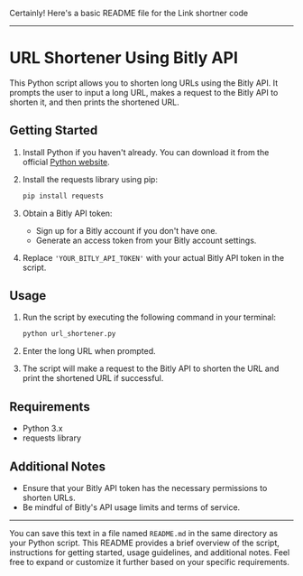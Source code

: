 Certainly! Here's a basic README file for the Link shortner code

---

# URL Shortener Using Bitly API

This Python script allows you to shorten long URLs using the Bitly API. It prompts the user to input a long URL, makes a request to the Bitly API to shorten it, and then prints the shortened URL.

## Getting Started

1. Install Python if you haven't already. You can download it from the official [Python website](https://www.python.org/).

2. Install the requests library using pip:
    ```bash
    pip install requests
    ```

3. Obtain a Bitly API token:
    - Sign up for a Bitly account if you don't have one.
    - Generate an access token from your Bitly account settings.

4. Replace `'YOUR_BITLY_API_TOKEN'` with your actual Bitly API token in the script.

## Usage

1. Run the script by executing the following command in your terminal:
    ```bash
    python url_shortener.py
    ```

2. Enter the long URL when prompted.

3. The script will make a request to the Bitly API to shorten the URL and print the shortened URL if successful.

## Requirements

- Python 3.x
- requests library

## Additional Notes

- Ensure that your Bitly API token has the necessary permissions to shorten URLs.
- Be mindful of Bitly's API usage limits and terms of service.

---

You can save this text in a file named `README.md` in the same directory as your Python script. This README provides a brief overview of the script, instructions for getting started, usage guidelines, and additional notes. Feel free to expand or customize it further based on your specific requirements.

